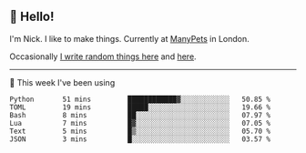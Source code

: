 ## 👋 Hello! 

I'm Nick. I like to make things. Currently at [ManyPets](https://manypets.com) in London.

Occasionally [I write random things here](https://nicksnell.com) and [here](https://twitter.com/nicksnell).

-------

🚀 This week I've been using

<!--START_SECTION:waka-->

```text
Python       51 mins         ████████████▓░░░░░░░░░░░░   50.85 %
TOML         19 mins         █████░░░░░░░░░░░░░░░░░░░░   19.66 %
Bash         8 mins          ██░░░░░░░░░░░░░░░░░░░░░░░   07.97 %
Lua          7 mins          █▓░░░░░░░░░░░░░░░░░░░░░░░   07.05 %
Text         5 mins          █▒░░░░░░░░░░░░░░░░░░░░░░░   05.70 %
JSON         3 mins          █░░░░░░░░░░░░░░░░░░░░░░░░   03.57 %
```

<!--END_SECTION:waka-->
